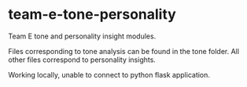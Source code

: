 # team-e-tone-personality
Team E tone and personality insight modules. 

Files corresponding to tone analysis can be found in the tone folder. All other files correspond to personality insights. 

Working locally, unable to connect to python flask application.
